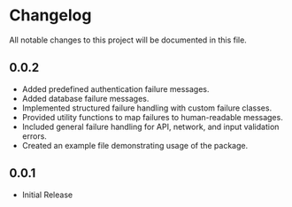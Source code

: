 # Changelog

All notable changes to this project will be documented in this file.

## 0.0.2
- Added predefined authentication failure messages.
- Added database failure messages.
- Implemented structured failure handling with custom failure classes.
- Provided utility functions to map failures to human-readable messages.
- Included general failure handling for API, network, and input validation errors.
- Created an example file demonstrating usage of the package.

## 0.0.1 
- Initial Release
